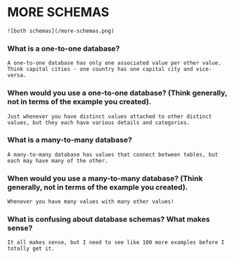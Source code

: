 # MORE SCHEMAS

	![both schemas](/more-schemas.png)


### What is a one-to-one database?
	A one-to-one database has only one associated value per other value. Think capital cities - one country has one capital city and vice-versa.

### When would you use a one-to-one database? (Think generally, not in terms of the example you created).
	Just whenever you have distinct values attached to other distinct values, but they each have various details and categories.

### What is a many-to-many database?
	A many-to-many database has values that connect between tables, but each may have many of the other.

### When would you use a many-to-many database? (Think generally, not in terms of the example you created).
	Whenever you have many values with many other values!

### What is confusing about database schemas? What makes sense?
	It all makes sense, but I need to see like 100 more examples before I totally get it.
